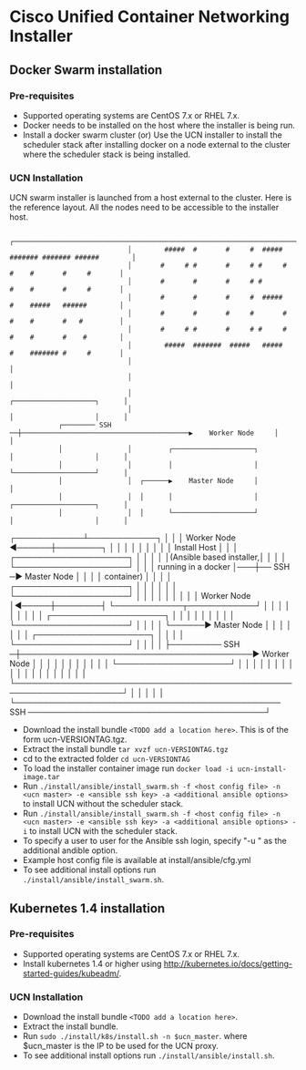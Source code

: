 # Cisco Unified Container Networking Installer

## Docker Swarm installation

### Pre-requisites
* Supported operating systems are CentOS 7.x or RHEL 7.x.
* Docker needs to be installed on the host where the installer is being run.
* Install a docker swarm cluster (or)
  Use the UCN installer to install the scheduler stack after installing docker
  on a node external to the cluster where the scheduler stack is being installed.

### UCN Installation

UCN swarm installer is launched from a host external to the cluster. Here is the reference layout. All the nodes need to be accessible to the installer host.

                                 ┌─────────────────────────────────────────────────────────────────────┐         
                                 │        #####  #       #     #  #####  ####### ####### ######        │         
                                 │       #     # #       #     # #     #    #    #       #     #       │         
                                 │       #       #       #     # #          #    #       #     #       │         
                                 │       #       #       #     #  #####     #    #####   ######        │         
                                 │       #       #       #     #       #    #    #       #   #         │         
                                 │       #     # #       #     # #     #    #    #       #    #        │         
                                 │        #####  #######  #####   #####     #    ####### #     #       │         
                                 │                                                                     │         
                                 │                                                                     │         
                                 │                                         ┌────────────────────┐      │         
                                 │                                         │                    │      │         
                ┌──────── SSH  ──┼─────────────────────────────────────────▶    Worker Node     │      │         
                │                │         ┌────────────────────┐          │                    │      │         
                │                │         │                    │          └────────────────────┘      │         
                │                │  ┌──────▶    Master Node     │                                      │         
                │                │  │      │                    │          ┌────────────────────┐      │         
                │                │  │      └────────────────────┘          │                    │      │         
   ┌────────────┴────────────┐   │  │                                      │    Worker Node     ◀──────┼────────┐
   │                         │   │  │                                      │                    │      │        │
   │      Install Host       │   │  │      ┌────────────────────┐          │                    │      │        │
   │(Ansible based installer,│   │         │                    │          └────────────────────┘      │        │
   │   running in a docker   │───┼── SSH  ─▶    Master Node     │                                      │        │
   │       container)        │   │         │                    │          ┌────────────────────┐      │        │
   │                         │   │  │      └────────────────────┘          │                    │      │        │
   │                         │   │  │                                      │    Worker Node     │◀─────┼────────┤
   └────────────┬────────────┘   │  │                                      │                    │      │        │
                │                │  │      ┌────────────────────┐          │                    │      │        │
                │                │  │      │                    │          └────────────────────┘      │        │
                │                │  └──────▶    Master Node     │                                      │        │
                │                │         │                    │          ┌────────────────────┐      │        │
                │                │         └────────────────────┘          │                    │      │        │
                ├───────── SSH  ─┼─────────────────────────────────────────▶    Worker Node     │      │        │
                │                │                                         │                    │      │        │
                │                │                                         └────────────────────┘      │        │
                │                │                                                                     │        │
                │                │                                                                     │        │
                │                │                                                                     │        │
                │                │                                                                     │        │
                │                └─────────────────────────────────────────────────────────────────────┘        │
                │                                                                                               │
                │                                                                                               │
                └─────────────────────────────────────────────── SSH  ──────────────────────────────────────────┘
                                                                                                                 

* Download the install bundle `<TODO add a location here>`. This is of the form ucn-VERSIONTAG.tgz.
* Extract the install bundle `tar xvzf ucn-VERSIONTAG.tgz`  
* cd to the extracted folder `cd ucn-VERSIONTAG`
* To load the installer container image run `docker load -i ucn-install-image.tar`
* Run `./install/ansible/install_swarm.sh -f <host config file> -n <ucn master> -e <ansible ssh key> -a <additional ansible options>` to install UCN without the scheduler stack.
* Run `./install/ansible/install_swarm.sh -f <host config file> -n <ucn master> -e <ansible ssh key> -a <additional ansible options> -i` to install UCN with the scheduler stack.
* To specify a user to user for the Ansible ssh login, specify "-u <username>" as the additional andible option.
* Example host config file is available at install/ansible/cfg.yml
* To see additional install options run `./install/ansible/install_swarm.sh`.

## Kubernetes 1.4 installation

### Pre-requisites

* Supported operating systems are CentOS 7.x or RHEL 7.x.
* Install kubernetes 1.4 or higher using http://kubernetes.io/docs/getting-started-guides/kubeadm/.

### UCN Installation

* Download the install bundle  `<TODO add a location here>`.
* Extract the install bundle.
* Run `sudo ./install/k8s/install.sh -n $ucn_master`.
  where $ucn_master is the IP to be used for the UCN proxy.
* To see additional install options run `./install/ansible/install.sh`.
